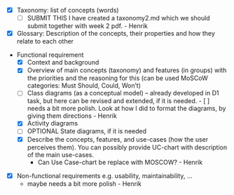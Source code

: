 - [x] Taxonomy: list of concepts (words)
    - [ ] SUBMIT THIS I have created a taxonomy2.md which we should submit together with week 2 pdf. - Henrik

 - [x] Glossary: Description of the concepts, their properties and how they relate to each other
 - Functional requirement
     - [x] Context and background
     - [x] Overview of main concepts (taxonomy) and features (in groups) with the priorities and  the reasoning for this (can be used MoSCoW categories: Must Should, Could, Won’t)
     - [ ] Class diagrams (as a conceptual model) – already developed in D1 task, but here can be revised and extended, if it is needed.
            - [ ] needs a bit more polish. Look at how I did to format the diagrams, by giving them directions - Henrik
     - [x] Activity diagrams
     - [ ] OPTIONAL State diagrams, if it is needed
     - [x] Describe the concepts, features, and use-cases (how the user perceives them). You can possibly provide UC-chart with description of the main use-cases.
        - Can Use Case-chart be replace with MOSCOW? - Henrik

- [x] Non-functional requirements e.g. usability, maintainability, ...
  - maybe needs a bit more polish - Henrik 
